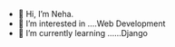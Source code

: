 - 👋 Hi, I’m Neha.
- 👀 I’m interested in ....Web Development
- 🌱 I’m currently learning ......Django


<!---
neha290694/neha290694 is a ✨ special ✨ repository because its `README.md` (this file) appears on your GitHub profile.
You can click the Preview link to take a look at your changes.
--->
